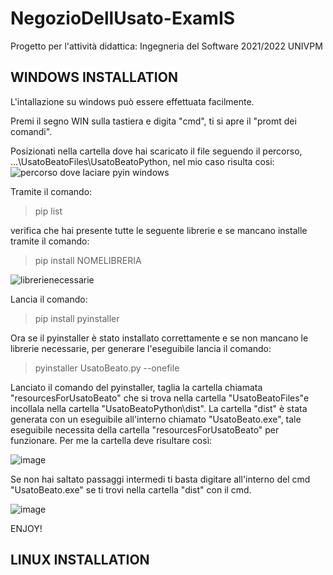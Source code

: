 # NegozioDellUsato-ExamIS
Progetto per l'attività didattica: Ingegneria del Software 2021/2022 UNIVPM 

## WINDOWS INSTALLATION ##################################################################

L'intallazione su windows può essere effettuata facilmente.

Premi il segno WIN sulla tastiera e digita "cmd", ti si apre il "promt dei comandi".

Posizionati nella cartella dove hai scaricato il file seguendo il percorso, ...\UsatoBeatoFiles\UsatoBeatoPython, nel mio caso risulta cosi:
![percorso dove laciare pyin windows](https://user-images.githubusercontent.com/95302292/217619795-9410c31d-2464-42e8-a56e-a96f2aac93a7.png)

Tramite il comando:
> pip list

verifica che hai presente tutte le seguente librerie e se mancano installe tramite il comando:

> pip install NOMELIBRERIA

![librerienecessarie](https://user-images.githubusercontent.com/95302292/217621016-6d8da044-1c86-4a1f-a2a8-1329b887e9e9.png)

Lancia il comando:

> pip install pyinstaller

Ora se il pyinstaller è stato installato correttamente e se non mancano le librerie necessarie, per generare l'eseguibile lancia il comando:

> pyinstaller UsatoBeato.py --onefile

Lanciato il comando del pyinstaller, taglia la cartella chiamata "resourcesForUsatoBeato" che si trova nella cartella "UsatoBeatoFiles"e incollala nella cartella "UsatoBeatoPython\dist". 
La cartella "dist" è stata generata con un eseguibile all'interno chiamato "UsatoBeato.exe", tale eseguibile necessita della cartella "resourcesForUsatoBeato" per
funzionare. Per me la cartella deve risultare così:

![image](https://user-images.githubusercontent.com/95302292/217758517-3e84b8af-b8c3-4caa-bb5d-427192be6bad.png)

Se non hai saltato passaggi intermedi ti basta digitare all'interno del cmd "UsatoBeato.exe" se ti trovi nella cartella "dist" con il cmd.

![image](https://user-images.githubusercontent.com/95302292/217758280-73b12525-7d28-4cbb-acb2-e5116e2b2c00.png)

ENJOY!


## LINUX INSTALLATION ##################################################################


